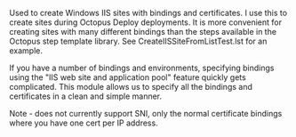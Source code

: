 Used to create Windows IIS sites with bindings and certificates.  I use this to create sites during Octopus Deploy deployments.  It is more convenient for creating sites with many different bindings than the steps available in the Octopus step template library.  See CreateIISSiteFromListTest.lst for an example.

If you have a number of bindings and environments, specifying bindings using the "IIS web site and application pool" feature quickly gets complicated.  This module allows us to specify all the bindings and certificates in a clean and simple manner.

Note - does not currently support SNI, only the normal certificate bindings where you have one cert per IP address.